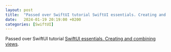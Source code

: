 ```yaml
---
layout: post
title:  "Passed over SwiftUI tutorial SwiftUI essentials. Creating and combining views"
date:   2024-01-19 20:19:00 +0200
categories: [SwiftUI]
---
```

Passed over SwiftUI tutorial [SwiftUI essentials. Creating and combining views](https://developer.apple.com/tutorials/swiftui/creating-and-combining-views).
